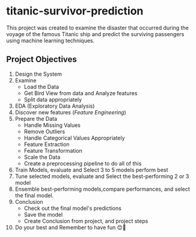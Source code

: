 titanic-survivor-prediction
=============================

This project was created to examine the disaster that occurred during the voyage of the famous Titanic ship and predict the surviving passengers using machine learning techniques.

## Project Objectives

1. Design the System
2. Examine
    * Load the Data
    * Get Bird View from data and Analyze features
    * Split data appropriately
3. EDA (Exploratory Data Analysis)
4. Discover new features (*Feature Engineering*)
5. Prepare the Data
    * Handle Missing Values
    * Remove Outliers
    * Handle Categorical Values Appropriately
    * Feature Extraction
    * Feature Transformation
    * Scale the Data
    * Create a preprocessing pipeline to do all of this
6. Train Models, evaluate and Select 3 to 5 models perform best
7. Tune selected models, evaluate and Select the best-performing 2 or 3 model
8. Ensemble best-performing models,compare performances, and select the final model.
9. Conclusion
    * Check out the final model's predictions
    * Save the model
    * Create Conclusion from project, and project steps
10. Do your best and Remember to have fun 😊🙏
